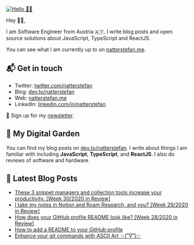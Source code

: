 [![Hello 👋🏻](https://res.cloudinary.com/dgqdvqyz3/image/upload/f_auto,q_100/v1594274395/social-media/gh-banner.jpg)][1]

Hey 👋🏻,

I am Software Engineer from Austria 🇦🇹. I write blog posts and open source
solutions about JavaScript, TypeScript and ReactJS.

You can see what I am currently up to on [natterstefan.me][1].

## 📬 Get in touch

- Twitter: [twitter.com/natterstefan][3]
- Blog: [dev.to/natterstefan][4]
- Web: [natterstefan.me][1]
- LinkedIn: [linkedin.com/in/natterstefan][2]

📧 Sign up for my [newsletter][5].

## 🌳 My Digital Garden

You can find my blog posts on [dev.to/natterstefan][4]. I write about things
I am familiar with including **JavaScript**, **TypeScript**, and **ReactJS**.
I also do reviews of software and hardware.

## 📕 Latest Blog Posts

<!-- BLOG-POST-LIST:START -->
- [These 3 snippet managers and collection tools increase your productivity. [Week 30/2020 in Review]](https://dev.to/natterstefan/these-snippet-managers-and-snippets-collection-tools-increase-your-productivity-week-30-2020-in-review-102i)
- [I take my notes in Notion and Roam Research, and you?  [Week 29/2020 in Review]](https://dev.to/natterstefan/i-take-my-notes-in-notion-and-roam-research-and-you-week-29-2020-in-review-3fbb)
- [How does your GitHub profile README look like? [Week 28/2020 in Review]](https://dev.to/natterstefan/how-does-your-github-profile-readme-look-like-week-28-2020-in-review-4n95)
- [How to add a README to your GitHub profile](https://dev.to/natterstefan/how-to-add-a-readme-to-your-github-profile-2bo9)
- [Enhance your git commands with ASCII Art ☜(˚▽˚)☞](https://dev.to/natterstefan/enhance-your-git-commands-with-ascii-art-2mk5)
<!-- BLOG-POST-LIST:END -->

[1]: https://natterstefan.me/?utm_source=github.com&utm_medium=gh-profile-natterstefan&utm_campaign=natterstefan
[2]: https://www.linkedin.com/in/natterstefan
[3]: https://www.twitter.com/natterstefan
[4]: https://dev.to/natterstefan
[5]: https://newsletter.natterstefan.me?utm_source=github.com&utm_medium=gh-profile-natterstefan&utm_campaign=natterstefan
